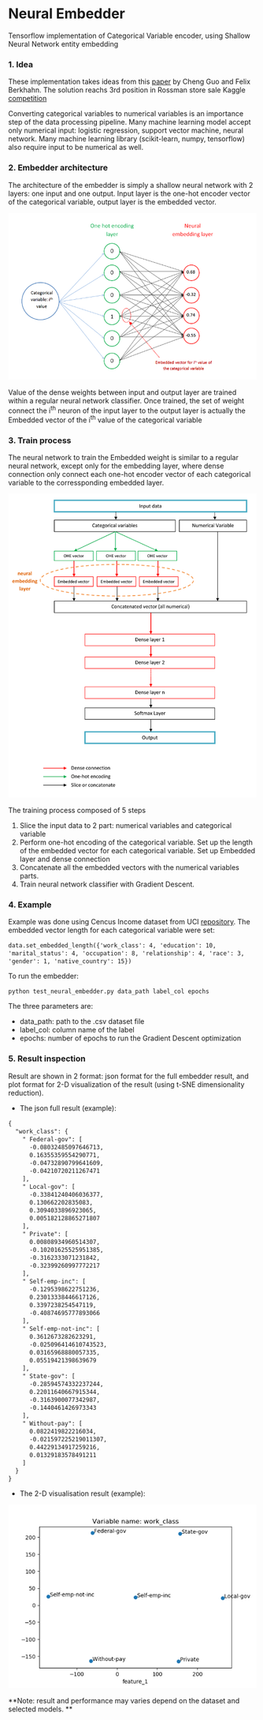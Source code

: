 # Neural Embedder
Tensorflow implementation of Categorical Variable encoder, using Shallow Neural Network entity embedding

### 1. Idea
These implementation takes ideas from this [paper](https://arxiv.org/abs/1604.06737) by Cheng Guo and Felix Berkhahn. The solution reachs 3rd position in Rossman store sale Kaggle [competition](https://www.kaggle.com/c/rossmann-store-sales)

Converting categorical variables to numerical variables is an importance step of the data processing pipeline. Many machine learning model accept only numerical input: logistic regression, support vector machine, neural network. Many machine learning library (scikit-learn, numpy, tensorflow) also require input to be numerical as well.

### 2. Embedder architecture
The architecture of the embedder is simply a shallow neural network with 2 layers: one input and one output. Input layer is the one-hot encoder vector of the categorical variable, output layer is the embedded vector.

![Embedder layer](https://github.com/phamdinhthang/neural_embedder/blob/master/misc/embedding_layer.png "")

Value of the dense weights between input and output layer are trained within a regular neural network classifier. Once trained, the set of weight connect the i<sup>th</sup> neuron of the input layer to the output layer is actually the Embedded vector of the i<sup>th</sup> value of the categorical variable

### 3. Train process
The neural network to train the Embedded weight is similar to a regular neural network, except only for the embedding layer, where dense connection only connect each one-hot encoder vector of each categorical variable to the corressponding embedded layer.

![Train architecture](https://github.com/phamdinhthang/neural_embedder/blob/master/misc/embedder_architecture.png "")

The training process composed of 5 steps
1. Slice the input data to 2 part: numerical variables and categorical variable
2. Perform one-hot encoding of the categorical variable. Set up the length of the embedded vector for each categorical variable. Set up Embedded layer and dense connection
4. Concatenate all the embedded vectors with the numerical variables parts.
5. Train neural network classifier with Gradient Descent.

### 4. Example
Example was done using Cencus Income dataset from UCI [repository](https://archive.ics.uci.edu/ml/datasets/census+income).
The embedded vector length for each categorical variable were set:

```
data.set_embedded_length({'work_class': 4, 'education': 10, 'marital_status': 4, 'occupation': 8, 'relationship': 4, 'race': 3, 'gender': 1, 'native_country': 15})
```

To run the embedder:
```
python test_neural_embedder.py data_path label_col epochs
```

The three parameters are:
* data_path: path to the .csv dataset file
* label_col: column name of the label
* epochs: number of epochs to run the Gradient Descent optimization

### 5. Result inspection
Result are shown in 2 format: json format for the full embedder result, and plot format for 2-D visualization of the result (using t-SNE dimensionality reduction).

* The json full result (example):
```
{
  "work_class": {
    " Federal-gov": [
      -0.08032485097646713,
      0.16355359554290771,
      -0.04732890799641609,
      -0.04210720211267471
    ],
    " Local-gov": [
      -0.33841240406036377,
      0.130662202835083,
      0.3094033896923065,
      0.005182128865271807
    ],
    " Private": [
      0.00808934960514307,
      -0.10201625525951385,
      -0.3162333071231842,
      -0.32399260997772217
    ],
    " Self-emp-inc": [
      -0.1295398622751236,
      0.23013338446617126,
      0.3397238254547119,
      -0.40874695777893066
    ],
    " Self-emp-not-inc": [
      0.3612673282623291,
      -0.025096414610743523,
      0.03165968880057335,
      0.05519421398639679
    ],
    " State-gov": [
      -0.28594574332237244,
      0.22011640667915344,
      -0.3163900077342987,
      -0.1440461426973343
    ],
    " Without-pay": [
      0.0822419822216034,
      -0.021597225219011307,
      0.44229134917259216,
      0.01329183578491211
    ]
  }
}
```

* The 2-D visualisation result (example):

![Result visualization](https://github.com/phamdinhthang/neural_embedder/blob/master/misc/work_class.png "")

**Note: result and performance may varies depend on the dataset and selected models. **
